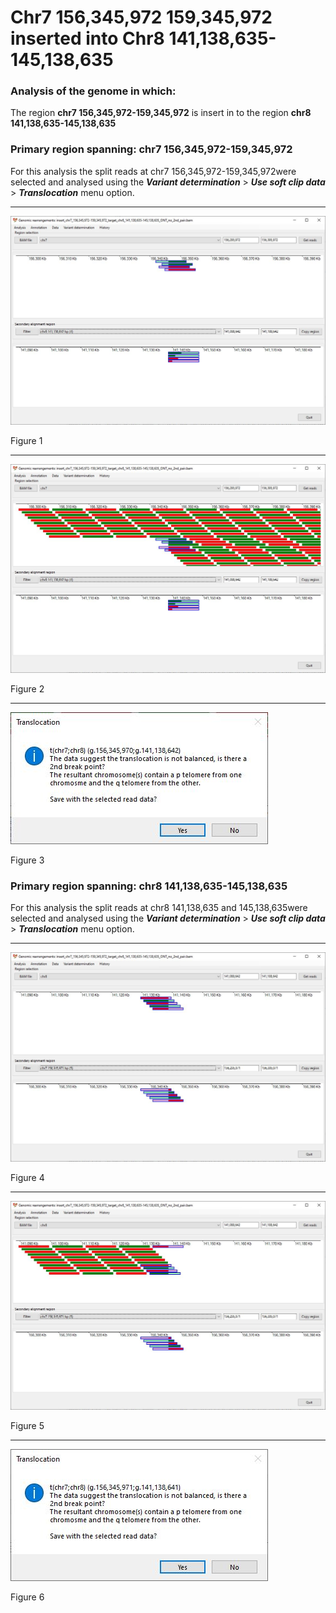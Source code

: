 # Chr7 156,345,972 159,345,972  inserted into Chr8 141,138,635-145,138,635

### Analysis of the genome in which: 

The region **chr7 156,345,972-159,345,972** is insert in to the region **chr8 141,138,635-145,138,635**

### Primary region spanning: chr7 156,345,972-159,345,972 

For this analysis the split reads at chr7 156,345,972-159,345,972were selected and analysed using the ___Variant determination___ > ___Use soft clip data___ > ___Translocation___ menu option.<hr />

![image](images/insert_chr7_156,345,972-159,345,972_target_chr8_141,138,635-145,138,635_ONT_no_2nd_pair_1.jpg)

Figure 1

<hr />

![image](images/insert_chr7_156,345,972-159,345,972_target_chr8_141,138,635-145,138,635_ONT_no_2nd_pair_1_all.jpg)

Figure 2

<hr />

![image](images/insert_chr7_156,345,972-159,345,972_target_chr8_141,138,635-145,138,635_ONT_no_2nd_pair_1_results.jpg)

Figure 3

### Primary region spanning: chr8 141,138,635-145,138,635 

For this analysis the split reads at chr8 141,138,635 and 145,138,635were selected and analysed using the ___Variant determination___ > ___Use soft clip data___ > ___Translocation___ menu option.<hr />

![image](images/insert_chr7_156,345,972-159,345,972_target_chr8_141,138,635-145,138,635_ONT_no_2nd_pair_2.jpg)

Figure 4

<hr />

![image](images/insert_chr7_156,345,972-159,345,972_target_chr8_141,138,635-145,138,635_ONT_no_2nd_pair_2_all.jpg)

Figure 5

<hr />

![image](images/insert_chr7_156,345,972-159,345,972_target_chr8_141,138,635-145,138,635_ONT_no_2nd_pair_2_results.jpg)

Figure 6

